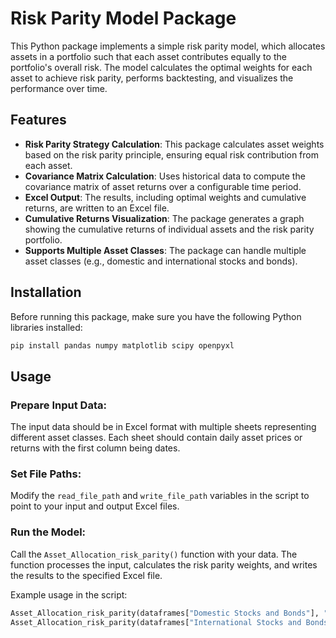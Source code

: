 # Risk Parity Model Package

This Python package implements a simple risk parity model, which allocates assets in a portfolio such that each asset contributes equally to the portfolio's overall risk. The model calculates the optimal weights for each asset to achieve risk parity, performs backtesting, and visualizes the performance over time.

## Features

- **Risk Parity Strategy Calculation**: This package calculates asset weights based on the risk parity principle, ensuring equal risk contribution from each asset.
- **Covariance Matrix Calculation**: Uses historical data to compute the covariance matrix of asset returns over a configurable time period.
- **Excel Output**: The results, including optimal weights and cumulative returns, are written to an Excel file.
- **Cumulative Returns Visualization**: The package generates a graph showing the cumulative returns of individual assets and the risk parity portfolio.
- **Supports Multiple Asset Classes**: The package can handle multiple asset classes (e.g., domestic and international stocks and bonds).

## Installation

Before running this package, make sure you have the following Python libraries installed:

```bash
pip install pandas numpy matplotlib scipy openpyxl
```

## Usage

### Prepare Input Data:

The input data should be in Excel format with multiple sheets representing different asset classes. Each sheet should contain daily asset prices or returns with the first column being dates.

### Set File Paths:

Modify the `read_file_path` and `write_file_path` variables in the script to point to your input and output Excel files.

### Run the Model:

Call the `Asset_Allocation_risk_parity()` function with your data. The function processes the input, calculates the risk parity weights, and writes the results to the specified Excel file.

Example usage in the script:

```python
Asset_Allocation_risk_parity(dataframes["Domestic Stocks and Bonds"], "Domestic Portfolio", 3)
Asset_Allocation_risk_parity(dataframes["International Stocks and Bonds"], "International Portfolio", 3)
```
